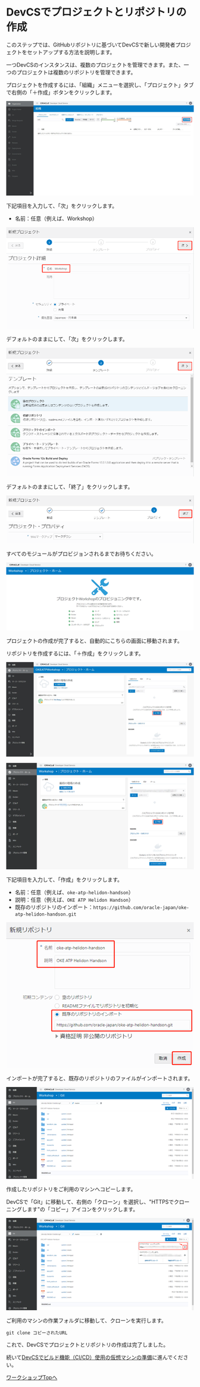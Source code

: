 DevCSでプロジェクトとリポジトリの作成
=========

このステップでは、GitHubリポジトリに基づいてDevCSで新しい開発者プロジェクトをセットアップする方法を説明します。

一つDevCSのインスタンスは、複数のプロジェクトを管理できます。また、一つのプロジェクトは複数のリポジトリを管理できます。

プロジェクトを作成するには、「組織」メニューを選択し、「プロジェクト」タブで右側の「＋作成」ボタンをクリックします。

![](images/1070.jpg "")

下記項目を入力して、「次」をクリックします。

+ 名前：任意（例えば、Workshop）

![](images/1080.jpg)

デフォルトのままにして、「次」をクリックします。

![](images/1090.jpg "")

デフォルトのままにして、「終了」をクリックします。

![](images/1100.jpg)

すべてのモジュールがプロビジョンされるまでお待ちください。

![](images/1110.jpg)

プロジェクトの作成が完了すると、自動的にこちらの画面に移動されます。

リポジトリを作成するには、「＋作成」をクリックします。

![](images/1120.jpg "")

![](images/1115.jpg)

下記項目を入力して、「作成」をクリックします。

+ 名前：任意（例えば、`oke-atp-helidon-handson`）
+ 説明：任意（例えば、`OKE ATP Helidon Handson`）
+ 既存のリポジトリのインポート：`https://github.com/oracle-japan/oke-atp-helidon-handson.git`

![](images/1130.jpg "")

インポートが完了すると、既存のリポジトリのファイルがインポートされます。

![](images/1140.jpg)

作成したリポジトリをご利用のマシンへコピーします。

DevCSで「Git」に移動して、右側の「クローン」を選択し、"HTTPSでクローニングします"の「コピー」アイコンをクリックします。

![](images/1145.jpg)

ご利用のマシンの作業フォルダに移動して、クローンを実行します。

```
git clone コピーされたURL
```

これで、DevCSでプロジェクトとリポジトリの作成は完了しました。

続いて[DevCSでビルド機能（CI/CD）使用の仮想マシンの準備](WorkshopGuide400CreateVirtualMachine.md)に進んでください。

[ワークショップTopへ](../README.md)